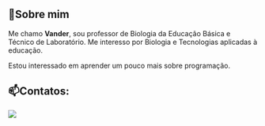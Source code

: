 ## 👋Sobre mim 
Me chamo **Vander**, sou professor de Biologia da Educação Básica e Técnico de Laboratório.
Me interesso por Biologia e Tecnologias aplicadas à educação.

Estou interessado em aprender um pouco mais sobre programação.

## 📫Contatos:
</a><a href = "vsabio10@gmail.com"><img src="https://img.shields.io/badge/Gmail-D14836?style=for-the-badge&logo=gmail&logoColor=white" target="_blank">
